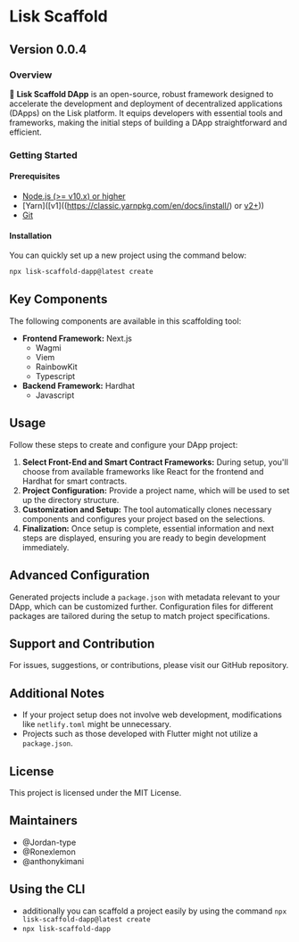 <!-- Title -->
# Lisk Scaffold

## Version 0.0.4

### Overview

🧪 **Lisk Scaffold DApp** is an open-source, robust framework designed to accelerate the development and deployment of decentralized applications (DApps) on the Lisk platform. It equips developers with essential tools and frameworks, making the initial steps of building a DApp straightforward and efficient.

<!-- Getting Started -->

### Getting Started

#### Prerequisites

- [Node.js (>= v10.x) or higher](https://nodejs.org/en/download)
- [Yarn]([v1]((https://classic.yarnpkg.com/en/docs/install/) or [v2+](https://yarnpkg.com/getting-started/install)))
- [Git](https://git-scm.com/downloads)

<!-- Installation Guide -->

#### Installation

You can quickly set up a new project using the command below:

```bash
npx lisk-scaffold-dapp@latest create

```

<!-- Frameworks Available -->

## Key Components

The following components are available in this scaffolding tool:

- **Frontend Framework:** Next.js
  - Wagmi
  - Viem
  - RainbowKit
  - Typescript
- **Backend Framework:** Hardhat
  - Javascript

<!--  Usage Examples -->

## Usage

Follow these steps to create and configure your DApp project:

1. **Select Front-End and Smart Contract Frameworks:** During setup, you'll choose from available frameworks like React for the frontend and Hardhat for smart contracts.
2. **Project Configuration:** Provide a project name, which will be used to set up the directory structure.
3. **Customization and Setup:** The tool automatically clones necessary components and configures your project based on the selections.
4. **Finalization:** Once setup is complete, essential information and next steps are displayed, ensuring you are ready to begin development immediately.

<!-- Config  -->

## Advanced Configuration

Generated projects include a `package.json` with metadata relevant to your DApp, which can be customized further. Configuration files for different packages are tailored during the setup to match project specifications.

<!-- Support and Contribution -->

## Support and Contribution

For issues, suggestions, or contributions, please visit our GitHub repository.

## Additional Notes

- If your project setup does not involve web development, modifications like `netlify.toml` might be unnecessary.
- Projects such as those developed with Flutter might not utilize a `package.json`.

## License

This project is licensed under the MIT License.

## Maintainers

- @Jordan-type
- @Ronexlemon
- @anthonykimani

<!-- Badges -->

## Using the CLI

- additionally you can scaffold a project easily by using the command `npx lisk-scaffold-dapp@latest create`
- `npx lisk-scaffold-dapp`

<!-- 
  "scripts": {
    "react-app:dev": "yarn workspace @scaffold-lisk/react-app dev",
    "react-app:build": "yarn workspace @scaffold-lisk/react-app build",
    "react-app:start": "yarn workspace @scaffold-lisk/react-app start",
    "react-app:lint": "yarn workspace @scaffold-lisk/react-app lint",
    "hardhat:compile": "yarn workspace @scaffold-lisk/hardhat compile"
  }, -->